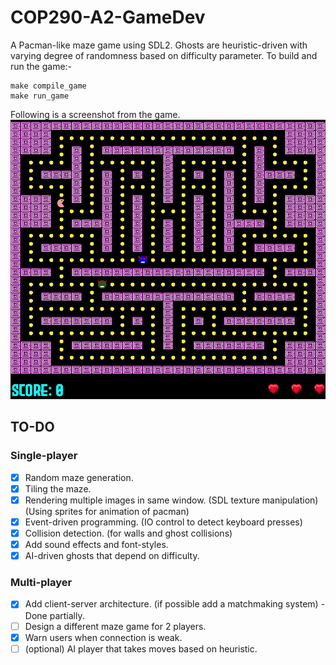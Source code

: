 # COP290-A2-GameDev

A Pacman-like maze game using SDL2. Ghosts are heuristic-driven with varying degree of randomness based on difficulty parameter. To build and run the game:-

```
make compile_game
make run_game
```

Following is a screenshot from the game.\
![Pacman Game](/assets/cover.jpg "Game still")

## TO-DO

### Single-player

- [x] Random maze generation.
- [x] Tiling the maze.
- [x] Rendering multiple images in same window. (SDL texture manipulation) (Using sprites for animation of pacman)
- [x] Event-driven programming. (IO control to detect keyboard presses)
- [x] Collision detection. (for walls and ghost collisions)
- [x] Add sound effects and font-styles.
- [x] AI-driven ghosts that depend on difficulty.

### Multi-player

- [x] Add client-server architecture. (if possible add a matchmaking system) - Done partially.
- [ ] Design a different maze game for 2 players.
- [x] Warn users when connection is weak.
- [ ] (optional) AI player that takes moves based on heuristic.
